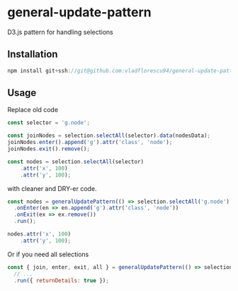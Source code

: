 # general-update-pattern
D3.js pattern for handling selections

## Installation

```javascript
npm install git+ssh://git@github.com:vladflorescu94/general-update-pattern.git
```

## Usage

Replace old code

```javascript
const selector = 'g.node';

const joinNodes = selection.selectAll(selector).data(nodesData);
joinNodes.enter().append('g').attr('class', 'node');
joinNodes.exit().remove();

const nodes = selection.selectAll(selector)
    .attr('x', 100)
    .attr('y', 100);
```

with cleaner and DRY-er code.

```javascript
const nodes = generalUpdatePattern(() => selection.selectAll('g.node'), nodesData)
  .onEnter(en => en.append('g').attr('class', 'node'))
  .onExit(ex => ex.remove())
  .run();

nodes.attr('x', 100)
    .attr('y', 100);
```

Or if you need all selections

```javascript
const { join, enter, exit, all } = generalUpdatePattern(() => selection.selectAll('g.node'), nodesData)
  // ...
  .run({ returnDetails: true });
```
